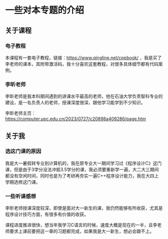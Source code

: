 # 一些对本专题的介绍

## 关于课程

### 电子教程

本课程有一套电子教程，链接：https://www.qingline.net/cppbook/ ，我是买了李老师的课本，其附带激活码，我十分喜欢这套教程，对很多具体细节都有代码案例。

### 李昕老师

李昕老师是我本科期间遇到的讲课水平最高的老师，他在石油大学负责智科专业的建设，是一名负责人的老师，授课深度很深，跟他学习能学到不少知识。

李昕老师主页：https://computer.upc.edu.cn/2023/0727/c20898a409286/page.htm

## 关于我

### 选这门课的原因

我是大一暑假转专业到计算机的，我在原专业大一期间学习过《程序设计C》这门课，但是由于3学分没法冲抵3.5学分的课，我必须要重新学一遍，大二大三期间都没有空闲时间，同时也是为了考研再夯实一遍C++程序设计能力，我在大四上学期选修这门课。

### 一些听课感想

李昕老师授课深度较深，即使是面对大一新生的课，我仍然能够有所收获，尤其是程序设计技巧方面，有很多有价值的收获。

课程进度推进很快，想当年我学习C语言的时候，速度大概是现在的一半，且李老师要求上课前要把这一章的习题都完成，如果我是大一新生，想必会跟不上。

